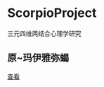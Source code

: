 # ScorpioProject
三元四维两结合心理学研究

## 原~玛伊雅弥蝎
[查看](https://github.com/txsrht886/Original-MayiyamiScorpion)

